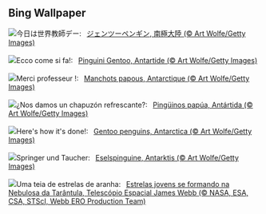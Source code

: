 ## Bing Wallpaper
![](https://www.bing.com/th?id=OHR.GentooJump_JA-JP8308957970_UHD.jpg&w=1000)今日は世界教師デー:&nbsp;&ensp;[ジェンツーペンギン, 南極大陸 (© Art Wolfe/Getty Images)](https://www.bing.com/th?id=OHR.GentooJump_JA-JP8308957970_UHD.jpg)
<br><br/>
![](https://www.bing.com/th?id=OHR.GentooJump_IT-IT0819312209_UHD.jpg&w=1000)Ecco come si fa!:&nbsp;&ensp;[Pinguini Gentoo, Antartide (© Art Wolfe/Getty Images)](https://www.bing.com/th?id=OHR.GentooJump_IT-IT0819312209_UHD.jpg)
<br><br/>
![](https://www.bing.com/th?id=OHR.GentooJump_FR-FR8699186535_UHD.jpg&w=1000)Merci professeur !:&nbsp;&ensp;[Manchots papous, Antarctique (© Art Wolfe/Getty Images)](https://www.bing.com/th?id=OHR.GentooJump_FR-FR8699186535_UHD.jpg)
<br><br/>
![](https://www.bing.com/th?id=OHR.GentooJump_ES-ES1727367009_UHD.jpg&w=1000)¿Nos damos un chapuzón refrescante?:&nbsp;&ensp;[Pingüinos papúa, Antártida (© Art Wolfe/Getty Images)](https://www.bing.com/th?id=OHR.GentooJump_ES-ES1727367009_UHD.jpg)
<br><br/>
![](https://www.bing.com/th?id=OHR.GentooJump_EN-GB5526095211_UHD.jpg&w=1000)Here's how it's done!:&nbsp;&ensp;[Gentoo penguins, Antarctica (© Art Wolfe/Getty Images)](https://www.bing.com/th?id=OHR.GentooJump_EN-GB5526095211_UHD.jpg)
<br><br/>
![](https://www.bing.com/th?id=OHR.GentooJump_DE-DE4652019174_UHD.jpg&w=1000)Springer und Taucher:&nbsp;&ensp;[Eselspinguine, Antarktis (© Art Wolfe/Getty Images)](https://www.bing.com/th?id=OHR.GentooJump_DE-DE4652019174_UHD.jpg)
<br><br/>
![](https://www.bing.com/th?id=OHR.TarantulaNebula_PT-BR8856801522_UHD.jpg&w=1000)Uma teia de estrelas de aranha:&nbsp;&ensp;[Estrelas jovens se formando na Nebulosa da Tarântula, Telescópio Espacial James Webb (© NASA, ESA, CSA, STScI, Webb ERO Production Team)](https://www.bing.com/th?id=OHR.TarantulaNebula_PT-BR8856801522_UHD.jpg)
<br><br/>
